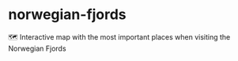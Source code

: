 # norwegian-fjords
🗺 Interactive map with the most important places when visiting the Norwegian Fjords
